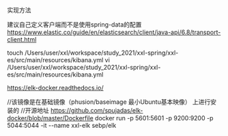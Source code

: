 实现方法

建议自己定义客户端而不是使用spring-data的配置
https://www.elastic.co/guide/en/elasticsearch/client/java-api/6.8/transport-client.html



touch /Users/user/xxl/workspace/study_2021/xxl-spring/xxl-es/src/main/resources/kibana.yml
vi /Users/user/xxl/workspace/study_2021/xxl-spring/xxl-es/src/main/resources/kibana.yml


https://elk-docker.readthedocs.io/


//该镜像是在基础镜像（phusion/baseimage  最小Ubuntu基本映像） 上进行安装的
//开源地址  https://github.com/spujadas/elk-docker/blob/master/Dockerfile
docker run -p 5601:5601 -p 9200:9200 -p 5044:5044 -it --name xxl-elk sebp/elk